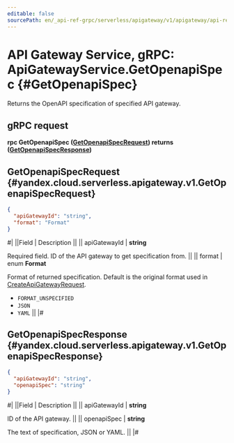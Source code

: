 ```yaml
---
editable: false
sourcePath: en/_api-ref-grpc/serverless/apigateway/v1/apigateway/api-ref/grpc/ApiGateway/getOpenapiSpec.md
---
```


# API Gateway Service, gRPC: ApiGatewayService.GetOpenapiSpec {#GetOpenapiSpec}

Returns the OpenAPI specification of specified API gateway.

## gRPC request

**rpc GetOpenapiSpec ([GetOpenapiSpecRequest](#yandex.cloud.serverless.apigateway.v1.GetOpenapiSpecRequest)) returns ([GetOpenapiSpecResponse](#yandex.cloud.serverless.apigateway.v1.GetOpenapiSpecResponse))**

## GetOpenapiSpecRequest {#yandex.cloud.serverless.apigateway.v1.GetOpenapiSpecRequest}

```json
{
  "apiGatewayId": "string",
  "format": "Format"
}
```

#|
||Field | Description ||
|| apiGatewayId | **string**

Required field. ID of the API gateway to get specification from. ||
|| format | enum **Format**

Format of returned specification. Default is the original format used in [CreateApiGatewayRequest](/docs/functions/api-gateway/api-ref/grpc/ApiGateway/create#yandex.cloud.serverless.apigateway.v1.CreateApiGatewayRequest).

- `FORMAT_UNSPECIFIED`
- `JSON`
- `YAML` ||
|#

## GetOpenapiSpecResponse {#yandex.cloud.serverless.apigateway.v1.GetOpenapiSpecResponse}

```json
{
  "apiGatewayId": "string",
  "openapiSpec": "string"
}
```

#|
||Field | Description ||
|| apiGatewayId | **string**

ID of the API gateway. ||
|| openapiSpec | **string**

The text of specification, JSON or YAML. ||
|#